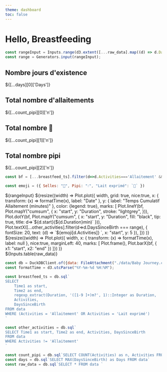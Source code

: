 ```yaml
---
theme: dashboard
toc: false
---
```



<h1>Hello, Breastfeeding</h1>

```js
const rangeInput = Inputs.range(d3.extent([...raw_data].map((d) => d.DaysSinceBirth)), {label: "Day:", step: 1});
const range = Generators.input(rangeInput);
```

<div class="grid grid-cols-4">
  <div class="card">
    <h2>Nombre jours d'existence</h2>
    <span class="big">${[...days][0]['Days']}</span>
  </div>
  <div class="card">
    <h2>Total nombre d'allaitements</h2>
    <span class="big">${[...count_pipi][0]['n']}</span>
  </div>
  <div class="card">
    <h2>Total nombre 💩</h2>
    <span class="big">${[...count_pipi][1]['n']}</span>
  </div>
  <div class="card">
    <h2>Total nombre pipi</h2>
    <span class="big">${[...count_pipi][2]['n']}</span>
  </div>
</div>

```js
const bf = [...breastfeed_ts].filter(d=>d.Activities==='Allaitement' && d.DaysSinceBirth === range)
```
```js
const emoji = ({ Selles: "💩", Pipi: "💧", "Lait exprimé": `💉` })
```

<div class="grid grid-cols-1">
  <div class="card">
    ${rangeInput}
    ${resize((width) => Plot.plot({ 
    width,
    grid: true,
    nice:true,
    x: { transform: (x) => formatTime(x), label: "Date"  },
    y: { label: "Temps Cumulatif Allaitement (minutes)"  },
    color: {legend: true},
    marks: [
        Plot.lineY(bf, Plot.mapY("cumsum", {
            x: "start", y: "Duration", stroke: "lightgrey", 
            })),
        Plot.dotY(bf, Plot.mapY("cumsum", {
            x: "start", y: "Duration", fill: "black", tip: true, title: d=>`${d.start}(${d.Duration}min)`
            })),
        Plot.textX([...other_activities].filter(d=>d.DaysSinceBirth === range), {
            fontSize: 20,
            text: (d) => `${emoji[d.Activities]} `,
            x: "start",
            y: 5
        }),
        ]})
    )}
    ${resize((width) => Plot.plot({ 
            width,
            x: { transform: (x) => formatTime(x), label: null  },
            nice:true,
            marginLeft: 40,
            marks: [
                Plot.frame(),
                Plot.barX(bf, {
                    x1: "start", x2: "end"
                })
            ]})
        )}
    </div>
    <div class="card" style="padding: 0;">
        ${Inputs.table(raw_data)}
    </div>
</div>


<!-- APPENDIX -->

```js
const db = DuckDBClient.of({data: FileAttachment("./data/Baby Journey.csv")});
const formatTime = d3.utcParse("%Y-%m-%d %H:%M");
```

```js
const breastfeed_ts = db.sql`
SELECT 
    Time1 as start, 
    Time2 as end,
    regexp_extract(Duration, '([1-9 ]+)m?', 1)::Integer as Duration,
    Activities,
    DaysSinceBirth
FROM data 
WHERE (Activities = 'Allaitement' OR Activities = 'Lait exprimé')
`
```

```js
const other_activities = db.sql`
SELECT Time1 as start, Time2 as end, Activities, DaysSinceBirth
FROM data 
WHERE Activities != 'Allaitement'
`
```

```js
const count_pipi = db.sql`SELECT COUNT(Activities) as n, Activities FROM data GROUP BY Activities`
const days = db.sql`SELECT MAX(DaysSinceBirth) as Days FROM data`
const raw_data = db.sql`SELECT * FROM data `
```


